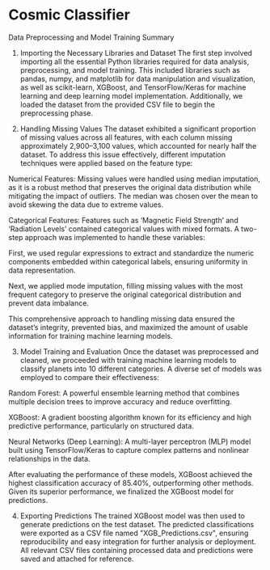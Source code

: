 # Cosmic Classifier
Data Preprocessing and Model Training Summary
1. Importing the Necessary Libraries and Dataset
The first step involved importing all the essential Python libraries required for data analysis, preprocessing, and model training. This included libraries such as pandas, numpy, and matplotlib for data manipulation and visualization, as well as scikit-learn, XGBoost, and TensorFlow/Keras for machine learning and deep learning model implementation. Additionally, we loaded the dataset from the provided CSV file to begin the preprocessing phase.

2. Handling Missing Values
The dataset exhibited a significant proportion of missing values across all features, with each column missing approximately 2,900–3,100 values, which accounted for nearly half the dataset. To address this issue effectively, different imputation techniques were applied based on the feature type:

Numerical Features: Missing values were handled using median imputation, as it is a robust method that preserves the original data distribution while mitigating the impact of outliers. The median was chosen over the mean to avoid skewing the data due to extreme values.

Categorical Features: Features such as ‘Magnetic Field Strength’ and ‘Radiation Levels’ contained categorical values with mixed formats. A two-step approach was implemented to handle these variables:

First, we used regular expressions to extract and standardize the numeric components embedded within categorical labels, ensuring uniformity in data representation.

Next, we applied mode imputation, filling missing values with the most frequent category to preserve the original categorical distribution and prevent data imbalance.

This comprehensive approach to handling missing data ensured the dataset’s integrity, prevented bias, and maximized the amount of usable information for training machine learning models.

3. Model Training and Evaluation
Once the dataset was preprocessed and cleaned, we proceeded with training machine learning models to classify planets into 10 different categories. A diverse set of models was employed to compare their effectiveness:

Random Forest: A powerful ensemble learning method that combines multiple decision trees to improve accuracy and reduce overfitting.

XGBoost: A gradient boosting algorithm known for its efficiency and high predictive performance, particularly on structured data.

Neural Networks (Deep Learning): A multi-layer perceptron (MLP) model built using TensorFlow/Keras to capture complex patterns and nonlinear relationships in the data.

After evaluating the performance of these models, XGBoost achieved the highest classification accuracy of 85.40%, outperforming other methods. Given its superior performance, we finalized the XGBoost model for predictions.

4. Exporting Predictions
The trained XGBoost model was then used to generate predictions on the test dataset. The predicted classifications were exported as a CSV file named "XGB_Predictions.csv", ensuring reproducibility and easy integration for further analysis or deployment. All relevant CSV files containing processed data and predictions were saved and attached for reference.
